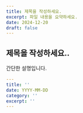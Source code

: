```yaml
---
title: 제목을 작성하세요.
excerpt: 파일 내용을 요약하세요.
date: 2024-12-20
draft: false
---
```


## 제목을 작성하세요..

간단한 설명입니다.

```yaml
---
title: ''
date: YYYY-MM-DD
category: ''
excerpt: ''
---
```
